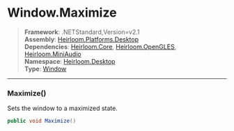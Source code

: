 # Window.Maximize

> **Framework**: .NETStandard,Version=v2.1  
> **Assembly**: [Heirloom.Platforms.Desktop][0]  
> **Dependencies**: [Heirloom.Core][1], [Heirloom.OpenGLES][2], [Heirloom.MiniAudio][3]  
> **Namespace**: [Heirloom.Desktop][0]  
> **Type**: [Window][4]  

--------------------------------------------------------------------------------

### Maximize()

Sets the window to a maximized state.

```cs
public void Maximize()
```

[0]: ../Heirloom.Platforms.Desktop.md
[1]: ../Heirloom.Core.md
[2]: ../Heirloom.OpenGLES.md
[3]: ../Heirloom.MiniAudio.md
[4]: Heirloom.Desktop.Window.md
